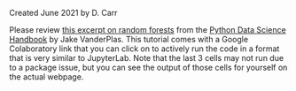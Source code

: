 Created June 2021 by D. Carr

Please review [this excerpt on random forests](https://jakevdp.github.io/PythonDataScienceHandbook/05.08-random-forests.html) from the [Python Data Science Handbook](https://www.oreilly.com/library/view/python-data-science/9781491912126/) by Jake VanderPlas.
This tutorial comes with a Google Colaboratory link that you can click on to actively run the code in a format that is very similar to JupyterLab. Note that the last 3 cells may not run due to a package issue, but you can see the output of those cells for yourself on the actual webpage.  
